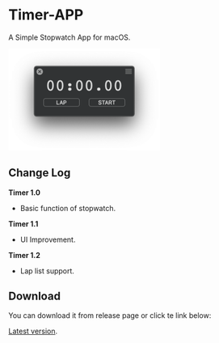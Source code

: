 # Timer-APP

A Simple Stopwatch App for macOS.

<img src="img/preview12.png" alt="Preview" width="300"/>

## Change Log

**Timer 1.0**

- Basic function of stopwatch.

**Timer 1.1**

- UI Improvement.

**Timer 1.2**

- Lap list support.

## Download

You can download it from release page or click te link below:

[Latest version](https://github.com/Zeqiang-Lai/Timer-APP/releases/latest).

